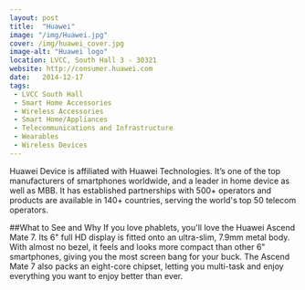 ```yaml
---
layout: post
title:  "Huawei"
image: "/img/Huawei.jpg"
cover: /img/huawei_cover.jpg
image-alt: "Huawei logo"
location: LVCC, South Hall 3 - 30321
website: http://consumer.huawei.com
date:   2014-12-17
tags:
 - LVCC South Hall
 - Smart Home Accessories
 - Wireless Accessories
 - Smart Home/Appliances
 - Telecommunications and Infrastructure
 - Wearables
 - Wireless Devices
---
```


Huawei Device is affiliated with Huawei Technologies. It’s one of the top manufacturers of smartphones worldwide, and a leader in home device as well as MBB. It has established partnerships with 500+ operators and products are available in 140+ countries, serving the world's top 50 telecom operators.

##What to See and Why
If you love phablets, you'll love the Huawei Ascend Mate 7. Its 6" full HD display is fitted onto an ultra-slim, 7.9mm metal body. With almost no bezel, it feels and looks more compact than other 6" smartphones, giving you the most screen bang for your buck. The Ascend Mate 7 also packs an eight-core chipset, letting you multi-task and enjoy everything you want to enjoy better than ever.